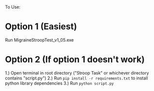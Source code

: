 To Use:

# Option 1 (Easiest) #
Run MigraineStroopTest_v1_05.exe

# Option 2 (If option 1 doesn't work) #
1.) Open terminal in root directory ("Stroop Task" or whichever directory contains "script.py")
2.) Run ```pip install -r requirements.txt``` to install python library dependencies
3.) Run ```python script.py```